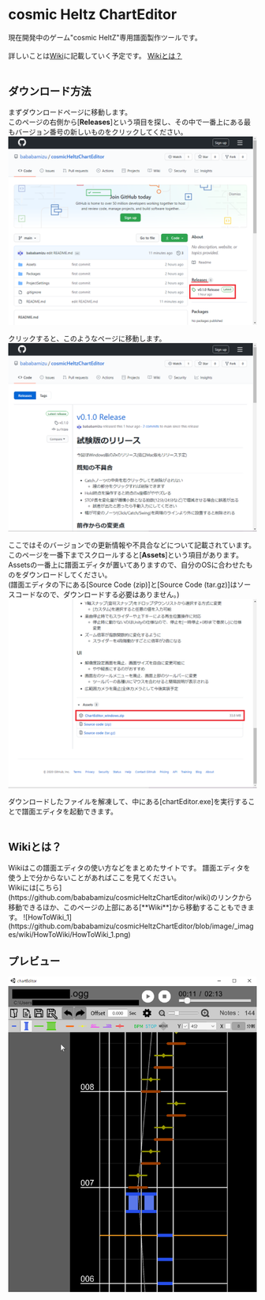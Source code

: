 # cosmic Heltz ChartEditor

現在開発中のゲーム"cosmic HeltZ"専用譜面製作ツールです。  
<br>
詳しいことは[Wiki](https://github.com/bababamizu/cosmicHeltzChartEditor/wiki)に記載していく予定です。  [Wikiとは？](#howToWiki)
<br>
<br>

## ダウンロード方法
  
まずダウンロードページに移動します。  
このページの右側から[**Releases**]という項目を探し、その中で一番上にある最もバージョン番号の新しいものをクリックしてください。  
![HowToDownload_1](https://github.com/bababamizu/cosmicHeltzChartEditor/blob/image/_images/wiki/HowToDownload/HowToDownload_1.png)  

クリックすると、このようなページに移動します。  
![HowToDownload_2](https://github.com/bababamizu/cosmicHeltzChartEditor/blob/image/_images/wiki/HowToDownload/HowToDownload_2.png)  

ここではそのバージョンでの更新情報や不具合などについて記載されています。  
このページを一番下までスクロールすると[**Assets**]という項目があります。Assetsの一番上に譜面エディタが置いてありますので、自分のOSに合わせたものをダウンロードしてください。  
(譜面エディタの下にある[Source Code (zip)]と[Source Code (tar.gz)]はソースコードなので、ダウンロードする必要はありません。)  
![HowToDownload_3](https://github.com/bababamizu/cosmicHeltzChartEditor/blob/image/_images/wiki/HowToDownload/HowToDownload_3.png)  

ダウンロードしたファイルを解凍して、中にある[chartEditor.exe]を実行することで譜面エディタを起動できます。  
<br>

<h2 id="howToWiki">Wikiとは？</h2>
Wikiはこの譜面エディタの使い方などをまとめたサイトです。  
譜面エディタを使う上で分からないことがあればここを見てください。  
<br>
Wikiには[こちら](https://github.com/bababamizu/cosmicHeltzChartEditor/wiki)のリンクから移動できるほか、このページの上部にある[**Wiki**]から移動することもできます。  
![HowToWiki_1](https://github.com/bababamizu/cosmicHeltzChartEditor/blob/image/_images/wiki/HowToWiki/HowToWiki_1.png)  
<br>


## プレビュー
  
![Preview_1](https://github.com/bababamizu/cosmicHeltzChartEditor/blob/image/_images/wiki/Preview/Preview_1.png)

<br>